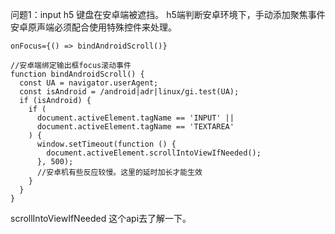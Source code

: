问题1：input h5 键盘在安卓端被遮挡。
h5端判断安卓环境下，手动添加聚焦事件
安卓原声端必须配合使用特殊控件来处理。
```
onFocus={() => bindAndroidScroll()}

//安卓端绑定输出框focus滚动事件
function bindAndroidScroll() {
  const UA = navigator.userAgent;
  const isAndroid = /android|adr|linux/gi.test(UA);
  if (isAndroid) {
    if (
      document.activeElement.tagName == 'INPUT' ||
      document.activeElement.tagName == 'TEXTAREA'
    ) {
      window.setTimeout(function () {
        document.activeElement.scrollIntoViewIfNeeded();
      }, 500);
      //安卓机有些反应较慢。这里的延时加长才能生效
    }
  }
}
```

scrollIntoViewIfNeeded 这个api去了解一下。